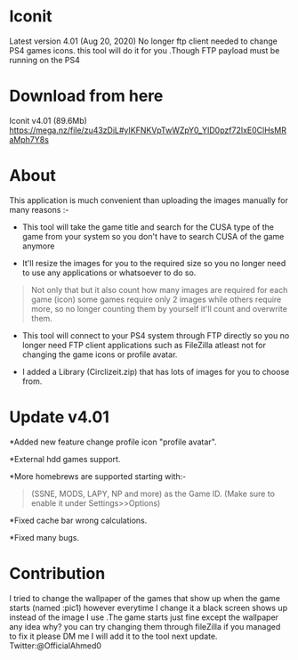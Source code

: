 # Iconit
Latest version 4.01 (Aug 20, 2020)
No longer ftp client needed to change PS4 games icons. this tool will do it for you .Though FTP payload must be running on the PS4

# Download from here
>
Iconit v4.01 (89.6Mb)
https://mega.nz/file/zu43zDiL#yIKFNKVpTwWZpY0_YID0pzf72IxE0ClHsMRaMph7Y8s

# About

This application is much convenient than uploading the images manually for many reasons :-

* This tool will take the game title and search for the CUSA type of the game from your system so you don't have to search CUSA of the game anymore 

* It'll resize the images for you to the required size so you no longer need to use any applications or whatsoever to do so. 

> Not only that but it also count how many images are required for each game (icon) some games require only 2 images while others require more, so no longer counting them by yourself it'll count and overwrite them.

* This tool will connect to your PS4 system through FTP directly so you no longer need FTP client applications such as FileZilla atleast not for changing the game icons or profile avatar.

* I added a Library (Circlizeit.zip) that has lots of images for you to choose from.


# Update v4.01

*Added new feature change profile icon "profile avatar".

*External hdd games support.

*More homebrews are supported starting with:-
>(SSNE, MODS, LAPY, NP and more) as the Game ID.
(Make sure to enable it under Settings>>Options)

*Fixed cache bar wrong calculations.

*Fixed many bugs.

# Contribution
I tried to change the wallpaper of the games that show up when the game starts (named :pic1) however everytime I change
it a black screen shows up instead of the image I use .The
game starts just fine except the wallpaper any idea why?
you can try changing them through fileZilla if you managed to fix it
please DM me I will add it to the tool next update.
Twitter:@OfficialAhmed0
